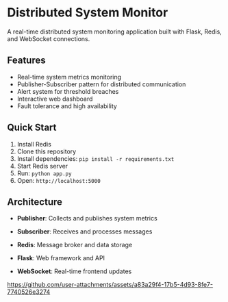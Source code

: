 # Distributed System Monitor

A real-time distributed system monitoring application built with Flask, Redis, and WebSocket connections.

## Features
- Real-time system metrics monitoring
- Publisher-Subscriber pattern for distributed communication
- Alert system for threshold breaches
- Interactive web dashboard
- Fault tolerance and high availability

## Quick Start
1. Install Redis
2. Clone this repository
3. Install dependencies: `pip install -r requirements.txt`
4. Start Redis server
5. Run: `python app.py`
6. Open: `http://localhost:5000`

## Architecture
- **Publisher**: Collects and publishes system metrics
- **Subscriber**: Receives and processes messages
- **Redis**: Message broker and data storage
- **Flask**: Web framework and API

- **WebSocket**: Real-time frontend updates

https://github.com/user-attachments/assets/a83a29f4-17b5-4d93-8fe7-7740526e3274

